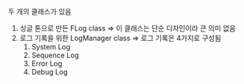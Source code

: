 두 개의 클래스가 있음

1. 싱글 톤으로 만든 FLog class
	=> 이 클래스는 단순 디자인이라 큰 의미 없음
2. 로그 기록을 위한 LogManager class
	=> 로그 기록은 4가지로 구성됨
	1. System Log 
	2. Sequence Log 
	3. Error Log
	4. Debug Log

